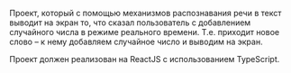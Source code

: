 Проект, который с помощью механизмов распознавания речи в текст выводит на экран то, что сказал пользователь с добавлением случайного числа в режиме реального времени. Т.е. приходит новое слово – к нему добавляем случайное число и выводим на экран.

Проект должен реализован на ReactJS с использованием TypeScript.

